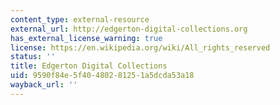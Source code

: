 ```yaml
---
content_type: external-resource
external_url: http://edgerton-digital-collections.org
has_external_license_warning: true
license: https://en.wikipedia.org/wiki/All_rights_reserved
status: ''
title: Edgerton Digital Collections
uid: 9590f84e-5f40-4802-8125-1a5dcda53a18
wayback_url: ''
---
```

